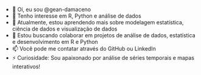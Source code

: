 - 👋 Oi, eu sou @gean-damaceno
- 👀 Tenho interesse em R, Python e análise de dados
- 🌱 Atualmente, estou aprendendo mais sobre modelagem estatística, ciência de dados e visualização de dados
- 💞️ Estou buscando colaborar em projetos de análise de dados, estatística e desenvolvimento em R e Python
- 📫 Você pode me contatar através do GitHub ou LinkedIn
- ⚡ Curiosidade: Sou apaixonado por análise de séries temporais e mapas interativos!

<!---
gean-damaceno/gean-damaceno is a ✨ special ✨ repository because its `README.md` (this file) appears on your GitHub profile.
You can click the Preview link to take a look at your changes.
--->
